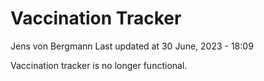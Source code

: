 Vaccination Tracker
================
Jens von Bergmann
Last updated at 30 June, 2023 - 18:09

Vaccination tracker is no longer functional.
